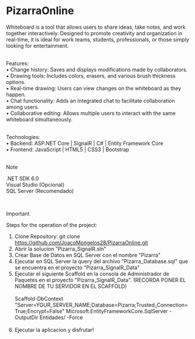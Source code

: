 # PizarraOnline

Whiteboard is a tool that allows users to share ideas, take notes, and work together interactively. Designed to promote creativity and organization in real-time, it is ideal for work teams, students, professionals, or those simply looking for entertainment.<br><br>

Features:<br>
• Change history: Saves and displays modifications made by collaborators.<br>
• Drawing tools: Includes colors, erasers, and various brush thickness options.<br>
• Real-time drawing: Users can view changes on the whiteboard as they happen.<br>
• Chat functionality: Adds an integrated chat to facilitate collaboration among users.<br>
• Collaborative editing: Allows multiple users to interact with the same whiteboard simultaneously.<br><br>

Technologies:<br>
• Backend: ASP.NET Core | SignalR | C# | Entity Framework Core<br>
• Frontend: JavaScript | HTML5 | CSS3 | Bootstrap<br><br>

> [!NOTE]
>.NET SDK 6.0<br>
>Visual Studio (Opcional)<br>
>SQL Server (Recomendado)

<br>

> [!IMPORTANT]
> Steps for the operation of the project:<br>
>1.	Clone Repository: git clone https://github.com/JoacoMongelos28/PizarraOnline.git<br>
>2.	Abrir la solucion "Pizarra_SignalR.sln"<br>
>3.	Crear Base de Datos en SQL Server con el nombre "Pizarra"<br>
>4.	Ejecutar en SQL Server la query del archivo "Pizarra_Database.sql" que se encuentra en el proyecto "Pizarra_SignalR_Data"<br>
>5.	Ejecutar el siguiente Scaffold en la consola de Administrador de Paquetes en el proyecto "Pizarra_SignalR_Data". (RECORDA PONER EL NOMBRE DE TU SERVIDOR EN EL SCAFFOLD)<br><br>
Scaffold-DbContext "Server=YOUR_SERVER_NAME;Database=Pizarra;Trusted_Connection=True;Encrypt=False" Microsoft.EntityFrameworkCore.SqlServer -OutputDir Entidades/ -Force <br><br>
>6.	Ejecutar la aplicacion y disfrutar!
